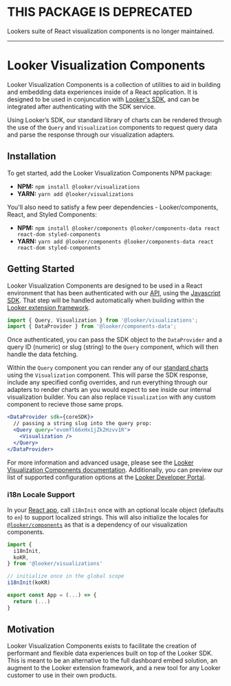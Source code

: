 # THIS PACKAGE IS DEPRECATED

Lookers suite of React visualization components is no longer maintained.

---

# Looker Visualization Components

Looker Visualization Components is a collection of utilities to aid in building and embedding data experiences inside of a React application. It is designed to be used in conjuncution with [Looker's SDK](https://www.npmjs.com/package/@looker/sdk), and can be integrated after authenticating with the SDK service.

Using Looker’s SDK, our standard library of charts can be rendered through the use of the `Query` and `Visualization` components to request query data and parse the response through our visualization adapters.

## Installation

To get started, add the Looker Visualization Components NPM package:

- **NPM:** `npm install @looker/visualizations`
- **YARN:** `yarn add @looker/visualizations`

You'll also need to satisfy a few peer dependencies - Looker/components, React, and Styled Components:

- **NPM:** `npm install @looker/components @looker/components-data react react-dom styled-components`
- **YARN:** `yarn add @looker/components @looker/components-data react react-dom styled-components`

## Getting Started

Looker Visualization Components are designed to be used in a React environment that has been authenticated with our [API](https://cloud.google.com/looker/docs/reference/api-and-integration/api-getting-started), using the [Javascript SDK](https://developers.looker.com/api/getting-started). That step will be handled automatically when building within the [Looker extension framework](https://cloud.google.com/looker/docs/data-modeling/extension-framework/extension-framework-intro).

```jsx
import { Query, Visualization } from '@looker/visualizations';
import { DataProvider } from '@looker/components-data';
```

Once authenticated, you can pass the SDK object to the `DataProvider` and a query ID (numeric) or slug (string) to the `Query` component, which will then handle the data fetching.

Within the `Query` component you can render any of our [standard charts](https://cloud.google.com/looker/docs/exploring-data/visualizing-query-results/visualization-types) using the `Visualization` component. This will parse the SDK response, include any specified config overrides, and run everything through our adapters to render charts an you would expect to see inside our internal visualization builder. You can also replace `Visualization` with any custom component to recieve those same props.

```jsx
<DataProvider sdk={coreSDK}>
  // passing a string slug into the query prop:
  <Query query="evomfl66xHx1jZk2Hzvv1R">
    <Visualization />
  </Query>
</DataProvider>
```

For more information and advanced usage, please see the [Looker Visualization Components documentation](https://cloud.google.com/looker/docs/data-modeling/extension-framework/vis-components). Additionally, you can preview our list of supported configuration options at the [Looker Developer Portal](https://developers.looker.com/components/visualization-components).

### i18n Locale Support

In your [React app](https://reactjs.org/docs/getting-started.html), call `i18nInit` once with an optional locale object (defaults to `en`) to support localized strings. This will also initialize the locales for [`@looker/components`](https://cloud.google.com/looker/docs/data-modeling/extension-framework/components) as that is a dependency of our visualization components.

```jsx
import {
  i18nInit,
  koKR,
} from '@looker/visualizations'

// initialize once in the global scope
i18nInit(koKR)

export const App = (...) => {
  return (...)
}
```

## Motivation

Looker Visualization Components exists to facilitate the creation of performant and flexible data experiences built on top of the Looker SDK. This is meant to be an alternative to the full dashboard embed solution, an augment to the Looker extension framework, and a new tool for any Looker customer to use in their own products.
